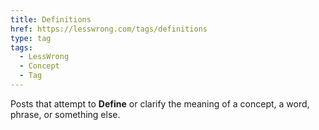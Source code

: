 ```yaml
---
title: Definitions
href: https://lesswrong.com/tags/definitions
type: tag
tags:
  - LessWrong
  - Concept
  - Tag
---
```


Posts that attempt to **Define** or clarify the meaning of a concept, a word, phrase, or something else.